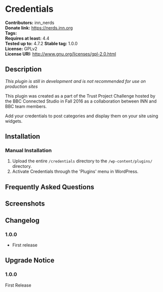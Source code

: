 # Credentials #
**Contributors:**      inn_nerds  
**Donate link:**       https://nerds.inn.org  
**Tags:**  
**Requires at least:** 4.4  
**Tested up to:**      4.7.2
**Stable tag:**        1.0.0  
**License:**           GPLv2  
**License URI:**       http://www.gnu.org/licenses/gpl-2.0.html  

## Description ##

*This plugin is still in development and is not recommended for use on production sites*

This plugin was created as a part of the Trust Project Challenge hosted by the BBC Connected Studio in Fall 2016 as a collaboration between INN and BBC team members.

Add your credentials to post categories and display them on your site using widgets.

## Installation ##

### Manual Installation ###

1. Upload the entire `/credentials` directory to the `/wp-content/plugins/` directory.
2. Activate Credentials through the 'Plugins' menu in WordPress.

## Frequently Asked Questions ##


## Screenshots ##


## Changelog ##

### 1.0.0 ###
* First release

## Upgrade Notice ##

### 1.0.0 ###
First Release

